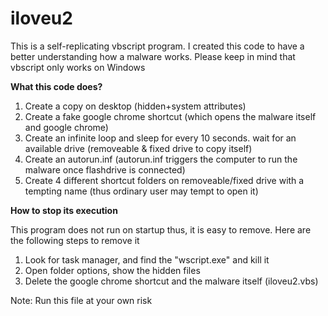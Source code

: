 # iloveu2
This is a self-replicating vbscript program. I created this code to have a better understanding how a malware works.
Please keep in mind that vbscript only works on Windows

<b>What this code does?</b>

1. Create a copy on desktop (hidden+system attributes)
2. Create a fake google chrome shortcut (which opens the malware itself and google chrome)
3. Create an infinite loop and sleep for every 10 seconds. wait for an available drive (removeable & fixed drive to copy itself)
4. Create an autorun.inf (autorun.inf triggers the computer to run the malware once flashdrive is connected)
5. Create 4 different shortcut folders on removeable/fixed drive with a tempting name (thus ordinary user may tempt to open it)
 
<b>How to stop its execution</b>

This program does not run on startup thus, it is easy to remove. Here are the following steps to remove it

1. Look for task manager, and find the "wscript.exe" and kill it
2. Open folder options, show the hidden files
3. Delete the google chrome shortcut and the malware itself (iloveu2.vbs)

Note: Run this file at your own risk
